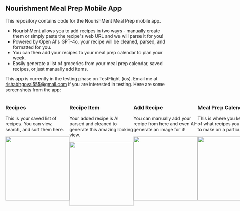 ## Nourishment Meal Prep Mobile App
This repository contains code for the NourishMent Meal Prep mobile app.
- NourishMent allows you to add recipes in two ways - manually create them or simply paste the recipe's web URL and we will parse it for you!
- Powered by Open AI's GPT-4o, your recipe will be cleaned, parsed, and formatted for you.
- You can then add your recipes to your meal prep calendar to plan your week.
- Easily generate a list of groceries from your meal prep calendar, saved recipes, or just manually add items.

This app is currently in the testing phase on TestFlight (ios). Email me at rishabhgoyal555@gmail.com if you are interested in testing. Here are some screenshots from the app:

<div style="display: flex">
  <div>
    <h3>Recipes</h3>
    <p>This is your saved list of recipes. You can view, search, and sort them here.</p>
    <img src="https://github.com/rgoyal17/nourishment-react-app/assets/55811460/77ee9089-ac4d-42b7-99aa-c3773cf5c517" width="200"/>
  </div>

  <div>
    <h3>Recipe Item</h3>
    <p>Your added recipe is AI parsed and cleaned to generate this amazing looking view.</p>
    <img src="https://github.com/rgoyal17/nourishment-react-app/assets/55811460/dbfbb639-ea49-4516-9451-d49335434b2f" width="200"/>
  </div>

  <div>
    <h3>Add Recipe</h3>
    <p>You can manually add your recipe from here and even AI-generate an image for it!</p>
    <img src="https://github.com/rgoyal17/nourishment-react-app/assets/55811460/da447017-5ad1-4ff4-9e70-49964e98662d" width="200"/>
  </div>
  
  <div>
    <h3>Meal Prep Calendar</h3>
    <p>This is where you keep track of what recipes you are going to make on a particular day.</p>
    <img src="https://github.com/rgoyal17/nourishment-react-app/assets/55811460/cca6dda6-edef-430f-b157-568f1c69cd9d" width="200"/>
  </div>

  <div>
    <h3>Groceries Tab</h3>
    <p>Here you can curate a list of groceries from your existing recipes, meal prep calendar, or add them manually.</p>
    <img src="https://github.com/rgoyal17/nourishment-react-app/assets/55811460/b8e35ad3-c33a-4b1f-bdca-3c62268d5775" width="200"/>
  </div>
</div>
